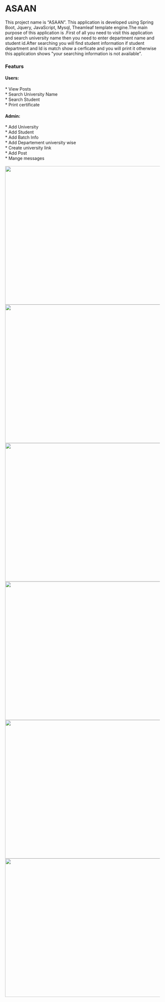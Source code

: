 # ASAAN
This project name is “ASAAN”. This application is developed using Spring Boot, Jquery, JavaScript, Mysql, Theamleaf template engine.The main purpose of this application is .First of all you need to visit this application and search university name then you need to enter department name and student id.After searching you will find student information if student department and Id is match show a cerficate and you will print it otherwise this application shows "your searching information is not available".
</br>
<h3>Featurs</h3>
<h4>Users:</h4>
* View Posts<br> 
* Search University Name<br>
* Search Student<br>
* Print certificate 
<h4>Admin:</h4>
* Add University</span> <br>
* Add Student</span> <br>
* Add Batch Info</span> <br>
* Add Departement university wise</span> <br>
* Create university link</span> <br>
* Add Post</span> <br>
* Mange messages</span> <br>
<br>
<img src="asaan/asaan/img/01.PNG" width=1200 height=450>
</br>
<img src="asaan/asaanasaan/img/02.PNG" width=1200 height=450>
</br>
<img src="asaan/asaan/img/03.PNG" width=1200 height=450>
</br>
<img src="asaan/asaan/img/04.PNG" width=1200 height=450>
</br>
<img src="asaan/asaan/img/05.PNG" width=1200 height=450>
</br>
<img src="asaan/asaan/img/06.PNG" width=1200 height=450>
</br>
